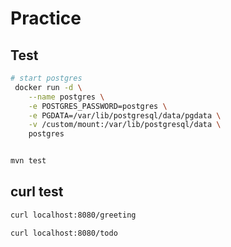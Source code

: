 # Practice


## Test 

```sh
# start postgres
 docker run -d \
	--name postgres \
	-e POSTGRES_PASSWORD=postgres \
	-e PGDATA=/var/lib/postgresql/data/pgdata \
	-v /custom/mount:/var/lib/postgresql/data \
	postgres


mvn test
```

## curl test

```sh
curl localhost:8080/greeting

curl localhost:8080/todo

```
